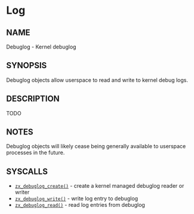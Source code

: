 # Log

## NAME

Debuglog - Kernel debuglog

## SYNOPSIS

Debuglog objects allow userspace to read and write to kernel debug logs.

## DESCRIPTION

TODO

## NOTES

Debuglog objects will likely cease being generally available to userspace
processes in the future.

## SYSCALLS

 - [`zx_debuglog_create()`] - create a kernel managed debuglog reader or writer
 - [`zx_debuglog_write()`] - write log entry to debuglog
 - [`zx_debuglog_read()`] - read log entries from debuglog

[`zx_debuglog_create()`]: reference/syscalls/debuglog_create.md
[`zx_debuglog_read()`]: reference/syscalls/debuglog_read.md
[`zx_debuglog_write()`]: reference/syscalls/debuglog_write.md
